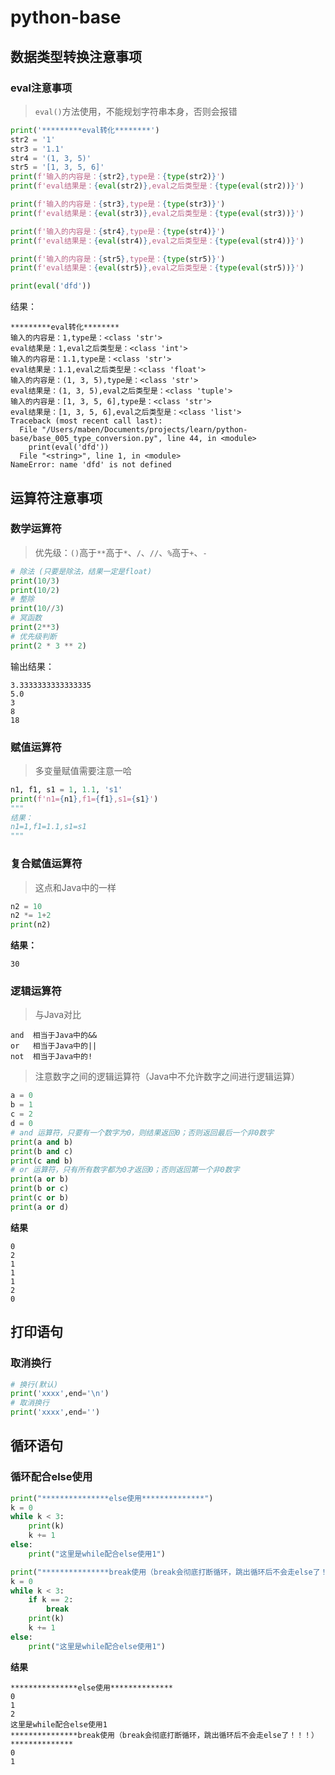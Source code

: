 # python-base

## 数据类型转换注意事项

### eval注意事项

> `eval()`方法使用，不能规划字符串本身，否则会报错

```python
print('*********eval转化********')
str2 = '1'
str3 = '1.1'
str4 = '(1, 3, 5)'
str5 = '[1, 3, 5, 6]'
print(f'输入的内容是：{str2},type是：{type(str2)}')
print(f'eval结果是：{eval(str2)},eval之后类型是：{type(eval(str2))}')

print(f'输入的内容是：{str3},type是：{type(str3)}')
print(f'eval结果是：{eval(str3)},eval之后类型是：{type(eval(str3))}')

print(f'输入的内容是：{str4},type是：{type(str4)}')
print(f'eval结果是：{eval(str4)},eval之后类型是：{type(eval(str4))}')

print(f'输入的内容是：{str5},type是：{type(str5)}')
print(f'eval结果是：{eval(str5)},eval之后类型是：{type(eval(str5))}')

print(eval('dfd'))
```

结果：

````
*********eval转化********
输入的内容是：1,type是：<class 'str'>
eval结果是：1,eval之后类型是：<class 'int'>
输入的内容是：1.1,type是：<class 'str'>
eval结果是：1.1,eval之后类型是：<class 'float'>
输入的内容是：(1, 3, 5),type是：<class 'str'>
eval结果是：(1, 3, 5),eval之后类型是：<class 'tuple'>
输入的内容是：[1, 3, 5, 6],type是：<class 'str'>
eval结果是：[1, 3, 5, 6],eval之后类型是：<class 'list'>
Traceback (most recent call last):
  File "/Users/maben/Documents/projects/learn/python-base/base_005_type_conversion.py", line 44, in <module>
    print(eval('dfd'))
  File "<string>", line 1, in <module>
NameError: name 'dfd' is not defined
````

## 运算符注意事项

### 数学运算符

> 优先级：`()`高于`**`高于`*`、`/`、`//`、`%`高于`+`、`-`

```python
# 除法 (只要是除法，结果一定是float)
print(10/3)
print(10/2)
# 整除
print(10//3)
# 冥函数
print(2**3)
# 优先级判断
print(2 * 3 ** 2)
```

输出结果：

```
3.3333333333333335
5.0
3
8
18
```

### 赋值运算符

> 多变量赋值需要注意一哈

```python
n1, f1, s1 = 1, 1.1, 's1'
print(f'n1={n1},f1={f1},s1={s1}')
"""
结果：
n1=1,f1=1.1,s1=s1
"""
```

### 复合赋值运算符

> 这点和Java中的一样

```python
n2 = 10
n2 *= 1+2
print(n2)
```

**结果：**

```
30
```

### 逻辑运算符

> 与Java对比

    and  相当于Java中的&&
    or   相当于Java中的||
    not  相当于Java中的!
> 注意数字之间的逻辑运算符（Java中不允许数字之间进行逻辑运算）

```python
a = 0
b = 1
c = 2
d = 0
# and 运算符，只要有一个数字为0，则结果返回0；否则返回最后一个非0数字
print(a and b)
print(b and c)
print(c and b)
# or 运算符，只有所有数字都为0才返回0；否则返回第一个非0数字
print(a or b)
print(b or c)
print(c or b)
print(a or d)
```

**结果**

```
0
2
1
1
1
2
0
```

## 打印语句

### 取消换行

```python
# 换行(默认)
print('xxxx',end='\n')
# 取消换行
print('xxxx',end='')
```

## 循环语句

### 循环配合else使用

````python
print("***************else使用**************")
k = 0
while k < 3:
    print(k)
    k += 1
else:
    print("这里是while配合else使用1")

print("***************break使用（break会彻底打断循环，跳出循环后不会走else了！！！）**************")
k = 0
while k < 3:
    if k == 2:
        break
    print(k)
    k += 1
else:
    print("这里是while配合else使用1")
````

**结果**

```
***************else使用**************
0
1
2
这里是while配合else使用1
***************break使用（break会彻底打断循环，跳出循环后不会走else了！！！）**************
0
1
```

